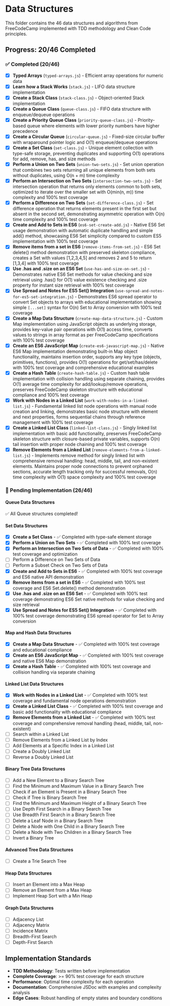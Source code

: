 # Data Structures

This folder contains the 46 data structures and algorithms from FreeCodeCamp
implemented with TDD methodology and Clean Code principles.

## Progress: 20/46 Completed

### ✅ Completed (20/46)

- [x] **Typed Arrays** (`typed-arrays.js`) - Efficient array operations for
      numeric data
- [x] **Learn how a Stack Works** (`stack.js`) - LIFO data structure
      implementation
- [x] **Create a Stack Class** (`stack-class.js`) - Object-oriented Stack
      implementation
- [x] **Create a Queue Class** (`queue-class.js`) - FIFO data structure with
      enqueue/dequeue operations
- [x] **Create a Priority Queue Class** (`priority-queue-class.js`) -
      Priority-based queue where elements with lower priority numbers have
      higher precedence
- [x] **Create a Circular Queue** (`circular-queue.js`) - Fixed-size circular
      buffer with wraparound pointer logic and O(1) enqueue/dequeue operations
- [x] **Create a Set Class** (`set-class.js`) - Unique element collection with
      type-safe storage, preventing duplicates and supporting O(1) operations
      for add, remove, has, and size methods
- [x] **Perform a Union on Two Sets** (`union-two-sets.js`) - Set union
      operation that combines two sets returning all unique elements from both
      sets without duplicates, using O(n + m) time complexity
- [x] **Perform an Intersection on Two Sets** (`intersection-two-sets.js`) - Set
      intersection operation that returns only elements common to both sets,
      optimized to iterate over the smaller set with O(min(n, m)) time
      complexity and 100% test coverage
- [x] **Perform a Difference on Two Sets** (`set-difference-class.js`) - Set
      difference operation that returns elements present in the first set but
      absent in the second set, demonstrating asymmetric operation with O(n)
      time complexity and 100% test coverage
- [x] **Create and Add to Sets in ES6** (`es6-set-create-add.js`) - Native ES6
      Set usage demonstration with automatic duplicate handling and simple add()
      method, showcasing ES6 Set simplicity compared to custom ES5
      implementation with 100% test coverage
- [x] **Remove items from a set in ES6** (`remove-items-from-set.js`) - ES6 Set
      delete() method demonstration with preserved skeleton compliance, creates
      a Set with values [1,2,3,4,5] and removes 2 and 5 to return [1,3,4] with
      100% test coverage
- [x] **Use .has and .size on an ES6 Set** (`use-has-and-size-on-set.js`) -
      Demonstrates native ES6 Set methods for value checking and size retrieval
      using .has() for O(1) value existence checking and .size property for
      instant size retrieval with 100% test coverage
- [x] **Use Spread and Notes for ES5 Set() Integration**
      (`use-spread-and-notes-for-es5-set-integration.js`) - Demonstrates ES6
      spread operator to convert Set objects to arrays with educational
      implementation showing simple `[...set]` syntax for O(n) Set to Array
      conversion with 100% test coverage
- [x] **Create a Map Data Structure** (`create-map-data-structure.js`) - Custom
      Map implementation using JavaScript objects as underlying storage,
      provides key-value pair operations with O(1) access time, converts values
      to strings in array format as per FreeCodeCamp specifications with 100%
      test coverage
- [x] **Create an ES6 JavaScript Map** (`create-es6-javascript-map.js`) - Native
      ES6 Map implementation demonstrating built-in Map object functionality,
      maintains insertion order, supports any key type (objects, primitives,
      functions), provides O(1) operations for get/set/has/delete with 100% test
      coverage and comprehensive educational examples
- [x] **Create a Hash Table** (`create-hash-table.js`) - Custom hash table
      implementation with collision handling using separate chaining, provides
      O(1) average time complexity for add/lookup/remove operations, preserves
      FreeCodeCamp skeleton structure with educational compliance and 100% test
      coverage
- [x] **Work with Nodes in a Linked List**
      (`work-with-nodes-in-a-linked-list.js`) - Fundamental linked list node
      operations with manual node creation and linking, demonstrates basic node
      structure with element and next properties, forms sequential chains
      through reference management with 100% test coverage
- [x] **Create a Linked List Class** (`linked-list-class.js`) - Singly linked
      list implementation with basic add functionality, preserves FreeCodeCamp
      skeleton structure with closure-based private variables, supports O(n)
      tail insertion with proper node chaining and 100% test coverage
- [x] **Remove Elements from a Linked List**
      (`remove-elements-from-a-linked-list.js`) - Implements remove method for
      singly linked list with comprehensive removal handling: head, middle,
      tail, and non-existent elements. Maintains proper node connections to
      prevent orphaned sections, accurate length tracking only for successful
      removals, O(n) time complexity with O(1) space complexity and 100% test
      coverage

### 🔄 Pending Implementation (26/46)

#### Queue Data Structures

✅ All Queue structures completed!

#### Set Data Structures

- [x] **Create a Set Class** - ✅ Completed with type-safe element storage
- [x] **Perform a Union on Two Sets** - ✅ Completed with 100% test coverage
- [x] **Perform an Intersection on Two Sets of Data** - ✅ Completed with 100%
      test coverage and optimization
- [ ] Perform a Difference on Two Sets of Data
- [ ] Perform a Subset Check on Two Sets of Data
- [x] **Create and Add to Sets in ES6** - ✅ Completed with 100% test coverage
      and ES6 native API demonstration
- [x] **Remove items from a set in ES6** - ✅ Completed with 100% test coverage
      and ES6 Set.delete() method demonstration
- [x] **Use .has and .size on an ES6 Set** - ✅ Completed with 100% test
      coverage demonstrating ES6 Set native methods for value checking and size
      retrieval
- [x] **Use Spread and Notes for ES5 Set() Integration** - ✅ Completed with
      100% test coverage demonstrating ES6 spread operator for Set to Array
      conversion

#### Map and Hash Data Structures

- [x] **Create a Map Data Structure** - ✅ Completed with 100% test coverage and
      educational compliance
- [x] **Create an ES6 JavaScript Map** - ✅ Completed with 100% test coverage
      and native ES6 Map demonstration
- [x] **Create a Hash Table** - ✅ Completed with 100% test coverage and
      collision handling via separate chaining

#### Linked List Data Structures

- [x] **Work with Nodes in a Linked List** - ✅ Completed with 100% test
      coverage and fundamental node operations demonstration
- [x] **Create a Linked List Class** - ✅ Completed with 100% test coverage and
      basic add functionality with educational compliance
- [x] **Remove Elements from a Linked List** - ✅ Completed with 100% test
      coverage and comprehensive removal handling (head, middle, tail,
      non-existent)
- [ ] Search within a Linked List
- [ ] Remove Elements from a Linked List by Index
- [ ] Add Elements at a Specific Index in a Linked List
- [ ] Create a Doubly Linked List
- [ ] Reverse a Doubly Linked List

#### Binary Tree Data Structures

- [ ] Add a New Element to a Binary Search Tree
- [ ] Find the Minimum and Maximum Value in a Binary Search Tree
- [ ] Check if an Element is Present in a Binary Search Tree
- [ ] Check if Tree is Binary Search Tree
- [ ] Find the Minimum and Maximum Height of a Binary Search Tree
- [ ] Use Depth First Search in a Binary Search Tree
- [ ] Use Breadth First Search in a Binary Search Tree
- [ ] Delete a Leaf Node in a Binary Search Tree
- [ ] Delete a Node with One Child in a Binary Search Tree
- [ ] Delete a Node with Two Children in a Binary Search Tree
- [ ] Invert a Binary Tree

#### Advanced Tree Data Structures

- [ ] Create a Trie Search Tree

#### Heap Data Structures

- [ ] Insert an Element into a Max Heap
- [ ] Remove an Element from a Max Heap
- [ ] Implement Heap Sort with a Min Heap

#### Graph Data Structures

- [ ] Adjacency List
- [ ] Adjacency Matrix
- [ ] Incidence Matrix
- [ ] Breadth-First Search
- [ ] Depth-First Search

## Implementation Standards

- **TDD Methodology**: Tests written before implementation
- **Complete Coverage**: >= 90% test coverage for each structure
- **Performance**: Optimal time complexity for each operation
- **Documentation**: Comprehensive JSDoc with examples and complexity analysis
- **Edge Cases**: Robust handling of empty states and boundary conditions
